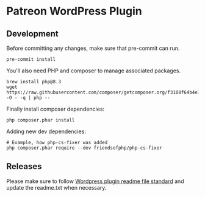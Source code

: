 # Patreon WordPress Plugin
## Development
Before committing any changes, make sure that pre-commit can run.
```
pre-commit install
```

You'll also need PHP and composer to manage associated packages.
```
brew install php@8.3
wget https://raw.githubusercontent.com/composer/getcomposer.org/f3108f64b4e1c1ce6eb462b159956461592b3e3e/web/installer -O - -q | php --
```

Finally install composer dependencies:
```
php composer.phar install
```


Adding new dev dependencies:
```
# Example, how php-cs-fixer was added
php composer.phar require --dev friendsofphp/php-cs-fixer
```

## Releases
Please make sure to follow [Wordpress plugin readme file standard](https://developer.wordpress.org/plugins/wordpress-org/how-your-readme-txt-works/) and update
the readme.txt when necessary.
